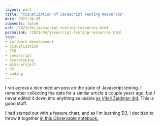 ```yaml
---
layout: post
title: "Visualization of Javascript Testing Resources"
date: 2021-04-05
comments: false
url: /2021/04/javascript-testing-resources.html
permalink: /2021/04/javascript-testing-resources.html
tags:
- software development
- visualization
- ES6
- javascript
- prototyping
- mini-project
- d3
- coding
---
```

I ran across a nice medium post on the state of Javascript testing. I remember collecting the data for a similar article a couple years ago, but I never edited it down into anything as usable [as Vitali Zaidman did](https://medium.com/welldone-software/an-overview-of-javascript-testing-7ce7298b9870). This is good stuff.

I had started out with a feature chart, and as I'm learning D3, I decided to throw it together [in this Observable notebook.](https://next.observablehq.com/@ndp/javascript-testing-resources)
